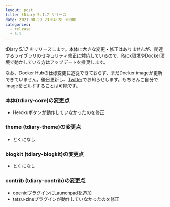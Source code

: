 ```yaml
---
leyout: post
title: tDiary-5.1.7 リリース
date: 2021-08-29 23:04:28 +0900
categories:
  - release
  - 5.1
---
```

tDiary 5.1.7 をリリースします。本体に大きな変更・修正はありませんが、関連するライブラリのセキュリティ修正に対応しているので、Rack環境やDocker環境で動かしている方はアップデートを推奨します。

なお、Docker Hubの仕様変更に追従できておらず、まだDocker imageが更新できていません。後日更新し、[Twitter](https://twitter.com/tDiary)でお知らせします。もちろんご自分でimageをビルドすることは可能です。

### 本体(tdiary-core)の変更点
* Herokuボタンが動作していなかったのを修正

### theme (tdiary-theme)の変更点
* とくになし

### blogkit (tdiary-blogkit)の変更点
* とくになし

### contrib (tdiary-contrib)の変更点
* openidプラグインにLaunchpadを追加
* tatzu-zineプラグインが動作していなかったのを修正

